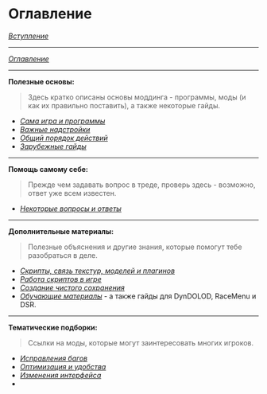 # Оглавление

[*Вступление*](00_Вступление.md)

------

[*Оглавление*](01_Оглавление.md)

------

**Полезные основы:**  
> Здесь кратко описаны основы моддинга - программы, моды (и как их правильно поставить), а также некоторые гайды.

+ [*Сама игра и программы*](01_MainInfo/01_Сама_игра_и_программы.md)
+ [*Важные надстройки*](01_MainInfo/02_Важные_надстройки.md)
+ [*Общий порядок действий*](01_MainInfo/03_Общий_порядок_действий.md)
+ [*Зарубежные гайды*](01_MainInfo/04_Зарубежные_гайды.md)

------

**Помощь самому себе:**  
> Прежде чем задавать вопрос в треде, проверь здесь - возможно, ответ уже всем известен.

+ [*Некоторые вопросы и ответы*](02_SelfHelp/01_Некоторые_вопросы_и_ответы.md)

------

**Дополнительные материалы:**  
> Полезные объяснения и другие знания, которые помогут тебе разобраться в деле.

+ [*Скрипты, связь текстур, моделей и плагинов*](03_AddonInfo/01_Скрипты_связь_текстур_моделей_и_плагинов.md)
+ [*Работа скриптов в игре*](03_AddonInfo/02_Работа_скриптов_в_игре.md)
+ [*Создание чистого сохранения*](03_AddonInfo/03_Создание_чистого_сохранения.md)
+ [*Обучающие материалы*](03_AddonInfo/04_Обучающие_материалы.md) - а также гайды для DynDOLOD, RaceMenu и DSR.

------

**Тематические подборки:**  
> Ссылки на моды, которые могут заинтересовать многих игроков.

+ [*Исправления багов*](04_AnonCollection/01_Исправления_багов.md)
+ [*Оптимизация и удобства*](04_AnonCollection/02_Оптимизация_и_удобства.md)
+ [*Изменения интерфейса*](04_AnonCollection/03_Изменения_интерфейса.md)
+
